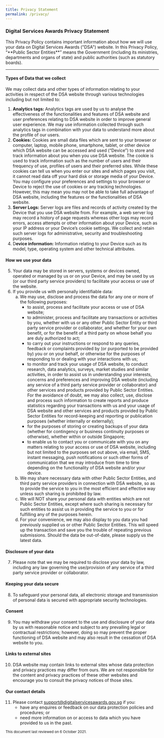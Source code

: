 ```yaml
---
title: Privacy Statement
permalink: /privacy/
---
```

<style type="text/css">
color:#B41E8E;
</style>
<h3>Digital Services Awards Privacy Statement</h3>
<p>This Privacy Policy contains important information about how we will use your data on Digital Services Awards ("DSA") website. In this Privacy Policy, “**Public Sector Entities**” means the Government (including its ministries, departments and organs of state) and public authorities (such as statutory boards).</p>
<hr>
<h4>Types of Data that we collect</h4>
<p>We may collect data and other types of information relating to your activities in respect of the DSA website through various technologies including but not limited to:</p>
<ol>
  <li><strong>Analytics tags: </strong>Analytics tags are used by us to analyse the effectiveness of the functionalities and features of DSA website and user preferences relating to DSA website in order to improve general user experience. We may use information collected through such analytics tags in combination with your data to understand more about the profile of our users.</li>
  <li><strong>Cookies:</strong> Cookies are small data files which are sent to your browser or computer, laptop, mobile phone, smartphone, tablet, or other device which DSA website can be accessed and used (“Device”) to store and track information about you when you use DSA website. The cookie is used to track information such as the number of users and their frequency of use, profiles of users and their preferred sites. While these cookies can tell us when you enter our sites and which pages you visit, it cannot read data off your hard disk or storage media of your Device. You may configure your preferences and settings to your browser or Device to reject the use of cookies or any tracking technologies. However, this may mean you may not be able to take full advantage of DSA website, including the features or the functionalities of DSA website.</li>
  <li><strong>Server Logs:</strong> Server logs are files and records of activity created by the Device that you use DSA website from. For example, a web server log may record a history of page requests whereas other logs may record errors, access attempts or other information about your Device, such as your IP address or your Device’s cookie settings. We collect and retain such server logs for administrative, security and troubleshooting purposes.</li>
  <li>D<strong>evice information:</strong> Information relating to your Device such as its model, type, operating system and other technical attributes.</li>
</ol>
<h4>How we use your data</h4>
<ol start="5">
  <li>Your data may be stored in servers, systems or devices owned, operated or managed by us or on your Device, and may be used by us (or our third party service providers) to facilitate your access or use of the website.</li>
  <li>If you provide us with personally identifiable data:
    <ol type="a">
      <li>We may use, disclose and process the data for any one or more of the following purposes:
        <ul>
          <li>to assist, process and facilitate your access or use of DSA website;</li>
          <li>to administer, process and facilitate any transactions or activities by you, whether with us or any other Public Sector Entity or third party service provider or collaborator, and whether for your own benefit, or for the benefit of a third party on whose behalf you are duly authorized to act;</li>
          <li>to carry out your instructions or respond to any queries, feedback or complaints provided by (or purported to be provided by) you or on your behalf, or otherwise for the purposes of responding to or dealing with your interactions with us;</li>
          <li>to monitor and track your usage of DSA website, to conduct research, data analytics, surveys, market studies and similar activities, in order to assist us in understanding your interests, concerns and preferences and improving DSA website (including any service of a third party service provider or collaborator) and other services and products provided by Public Sector Entities. For the avoidance of doubt, we may also collect, use, disclose and process such information to create reports and produce statistics regarding your transactions with us and your usage of DSA website and other services and products provided by Public Sector Entities for record-keeping and reporting or publication purposes (whether internally or externally);</li>
          <li>for the purposes of storing or creating backups of your data (whether for contingency or business continuity purposes or otherwise), whether within or outside Singapore;</li>
          <li>to enable us to contact you or communicate with you on any matters relating to your access or use of DSA website, including but not limited to the purposes set out above, via email, SMS, instant messaging, push notifications or such other forms of communication that we may introduce from time to time depending on the functionality of DSA website and/or your device.</li>
        </ul>
      </li>
      <li>We may share necessary data with other Public Sector Entities, and third party service providers in connection with DSA website, so as to provide the service to you in the most efficient and effective way unless such sharing is prohibited by law.</li>
      <li>We will NOT share your personal data with entities which are not Public Sector Entities, except where such sharing is necessary for such entities to assist us in providing the service to you or for fulfilling any of the purposes herein.</li>
      <li>For your convenience, we may also display to you data you had previously supplied us or other Public Sector Entities. This will speed up the transaction and save you the trouble of repeating previous submissions. Should the data be out-of-date, please supply us the latest data.</li>
    </ol>
  </li>
</ol>
<h4>Disclosure of your data</h4>
<ol start="7">
  <li>Please note that we may be required to disclose your data by law, including any law governing the use/provision of any service of a third party service provider or collaborator.</li>
</ol>
<h4>Keeping your data secure</h4>
<ol start="8">
  <li>To safeguard your personal data, all electronic storage and transmission of personal data is secured with appropriate security technologies.</li>
</ol>
<h4>Consent</h4>
<ol start="9">
  <li>You may withdraw your consent to the use and disclosure of your data by us with reasonable notice and subject to any prevailing legal or contractual restrictions; however, doing so may prevent the proper functioning of DSA website and may also result in the cessation of DSA website to you.</li>
</ol>
<h4>Links to external sites</h4>
<ol start="10">
  <li>DSA website may contain links to external sites whose data protection and privacy practices may differ from ours. We are not responsible for the content and privacy practices of these other websites and encourage you to consult the privacy notices of those sites.</li>
</ol>
<h4>Our contact details</h4>
<ol start="11">
  <li>Please contact&nbsp;<a title="Email us" href="mailto:support@digitalservicesawards.gov.sg">support@digitalservicesawards.gov.sg</a>&nbsp;if you:
    <ul>
      <li>have any enquires or feedback on our data protection policies and procedures; or</li>
      <li>need more information on or access to data which you have provided to us in the past.</li>
    </ul>
  </li>
</ol>
<p><small>This document last reviewed on 6 October 2021.</small></p>